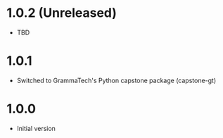 # 1.0.2 (Unreleased)

* TBD

# 1.0.1

* Switched to GrammaTech's Python capstone package (capstone-gt)

# 1.0.0

* Initial version
